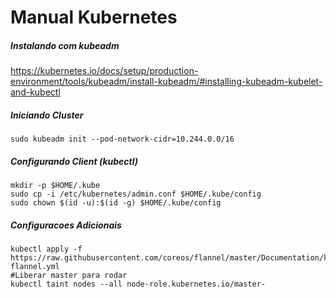 Manual Kubernetes
==================

##### Instalando com kubeadm
https://kubernetes.io/docs/setup/production-environment/tools/kubeadm/install-kubeadm/#installing-kubeadm-kubelet-and-kubectl


##### Iniciando Cluster
```shell
sudo kubeadm init --pod-network-cidr=10.244.0.0/16
```
##### Configurando Client (kubectl)
```shell
mkdir -p $HOME/.kube
sudo cp -i /etc/kubernetes/admin.conf $HOME/.kube/config
sudo chown $(id -u):$(id -g) $HOME/.kube/config
```
##### Configuracoes Adicionais
```shell
kubectl apply -f https://raw.githubusercontent.com/coreos/flannel/master/Documentation/kube-flannel.yml
#Liberar master para rodar
kubectl taint nodes --all node-role.kubernetes.io/master-
```

